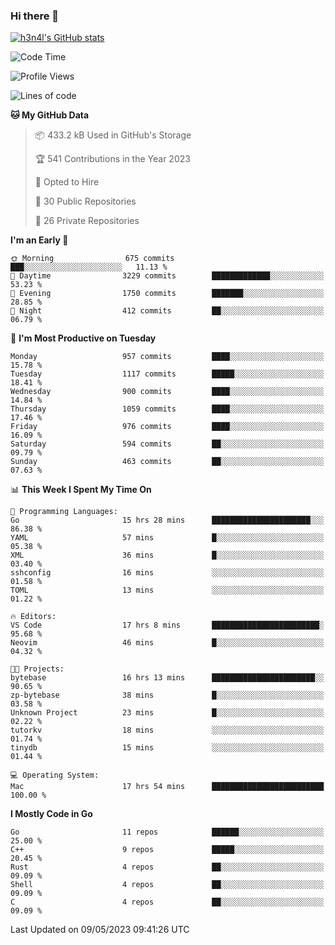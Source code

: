 ### Hi there 👋

[![h3n4l's GitHub stats](https://github-readme-stats.vercel.app/api?username=h3n4l&count_private=true&show_icons=true&theme=radical)](https://github.com/h3n4l/github-readme-stats)

<!--START_SECTION:waka-->
![Code Time](http://img.shields.io/badge/Code%20Time-1%2C209%20hrs%2050%20mins-blue)

![Profile Views](http://img.shields.io/badge/Profile%20Views-0-blue)

![Lines of code](https://img.shields.io/badge/From%20Hello%20World%20I%27ve%20Written-2.9%20million%20lines%20of%20code-blue)

**🐱 My GitHub Data** 

> 📦 433.2 kB Used in GitHub's Storage 
 > 
> 🏆 541 Contributions in the Year 2023
 > 
> 💼 Opted to Hire
 > 
> 📜 30 Public Repositories 
 > 
> 🔑 26 Private Repositories 
 > 
**I'm an Early 🐤** 

```text
🌞 Morning                675 commits         ███░░░░░░░░░░░░░░░░░░░░░░   11.13 % 
🌆 Daytime                3229 commits        █████████████░░░░░░░░░░░░   53.23 % 
🌃 Evening                1750 commits        ███████░░░░░░░░░░░░░░░░░░   28.85 % 
🌙 Night                  412 commits         ██░░░░░░░░░░░░░░░░░░░░░░░   06.79 % 
```
📅 **I'm Most Productive on Tuesday** 

```text
Monday                   957 commits         ████░░░░░░░░░░░░░░░░░░░░░   15.78 % 
Tuesday                  1117 commits        █████░░░░░░░░░░░░░░░░░░░░   18.41 % 
Wednesday                900 commits         ████░░░░░░░░░░░░░░░░░░░░░   14.84 % 
Thursday                 1059 commits        ████░░░░░░░░░░░░░░░░░░░░░   17.46 % 
Friday                   976 commits         ████░░░░░░░░░░░░░░░░░░░░░   16.09 % 
Saturday                 594 commits         ██░░░░░░░░░░░░░░░░░░░░░░░   09.79 % 
Sunday                   463 commits         ██░░░░░░░░░░░░░░░░░░░░░░░   07.63 % 
```


📊 **This Week I Spent My Time On** 

```text
💬 Programming Languages: 
Go                       15 hrs 28 mins      ██████████████████████░░░   86.38 % 
YAML                     57 mins             █░░░░░░░░░░░░░░░░░░░░░░░░   05.38 % 
XML                      36 mins             █░░░░░░░░░░░░░░░░░░░░░░░░   03.40 % 
sshconfig                16 mins             ░░░░░░░░░░░░░░░░░░░░░░░░░   01.58 % 
TOML                     13 mins             ░░░░░░░░░░░░░░░░░░░░░░░░░   01.22 % 

🔥 Editors: 
VS Code                  17 hrs 8 mins       ████████████████████████░   95.68 % 
Neovim                   46 mins             █░░░░░░░░░░░░░░░░░░░░░░░░   04.32 % 

🐱‍💻 Projects: 
bytebase                 16 hrs 13 mins      ███████████████████████░░   90.65 % 
zp-bytebase              38 mins             █░░░░░░░░░░░░░░░░░░░░░░░░   03.58 % 
Unknown Project          23 mins             █░░░░░░░░░░░░░░░░░░░░░░░░   02.22 % 
tutorkv                  18 mins             ░░░░░░░░░░░░░░░░░░░░░░░░░   01.74 % 
tinydb                   15 mins             ░░░░░░░░░░░░░░░░░░░░░░░░░   01.44 % 

💻 Operating System: 
Mac                      17 hrs 54 mins      █████████████████████████   100.00 % 
```

**I Mostly Code in Go** 

```text
Go                       11 repos            ██████░░░░░░░░░░░░░░░░░░░   25.00 % 
C++                      9 repos             █████░░░░░░░░░░░░░░░░░░░░   20.45 % 
Rust                     4 repos             ██░░░░░░░░░░░░░░░░░░░░░░░   09.09 % 
Shell                    4 repos             ██░░░░░░░░░░░░░░░░░░░░░░░   09.09 % 
C                        4 repos             ██░░░░░░░░░░░░░░░░░░░░░░░   09.09 % 
```




 Last Updated on 09/05/2023 09:41:26 UTC
<!--END_SECTION:waka-->

